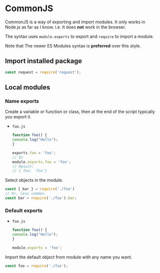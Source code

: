 # CommonJS

CommonJS is a way of exporting and import modules. It only works in Node.js as far as I know. i.e. It does **not** work in the browser.

The syntax uses `module.exports` to export and `require` to import a module.

Note that The newer ES Modules syntax is **preferred** over this style.


## Import installed package

```javascript
const request = require('request');
```


## Local modules

### Name exports

Create a variable or function or class, then at the end of the script typically you export it.

- `foo.js`
    ```javascript
    function foo() {
    console.log("Hello");
    }

    exports.foo = 'foo';
    // Or
    module.exports.foo = 'foo';
    // Result:
    // { foo: 'foo'}
    ```

Select objects in the module.

```javascript
const { bar } = require('./foo')
// Or, less common.
const bar = require('./foo').bar;
```

### Default exports

- `foo.js`
    ```javascript
    function foo() {
    console.log("Hello");
    }

    module.exports = 'foo';
    ```

Import the default object from module with any name you want.

```javascript
const foo = require('./foo');
```
